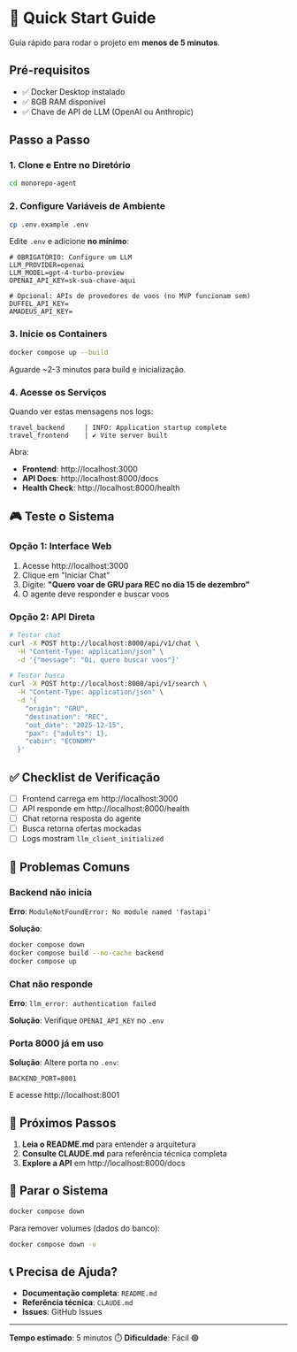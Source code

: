 # 🚀 Quick Start Guide

Guia rápido para rodar o projeto em **menos de 5 minutos**.

## Pré-requisitos

- ✅ Docker Desktop instalado
- ✅ 8GB RAM disponível
- ✅ Chave de API de LLM (OpenAI ou Anthropic)

## Passo a Passo

### 1. Clone e Entre no Diretório

```bash
cd monorepo-agent
```

### 2. Configure Variáveis de Ambiente

```bash
cp .env.example .env
```

Edite `.env` e adicione **no mínimo**:

```env
# OBRIGATÓRIO: Configure um LLM
LLM_PROVIDER=openai
LLM_MODEL=gpt-4-turbo-preview
OPENAI_API_KEY=sk-sua-chave-aqui

# Opcional: APIs de provedores de voos (no MVP funcionam sem)
DUFFEL_API_KEY=
AMADEUS_API_KEY=
```

### 3. Inicie os Containers

```bash
docker compose up --build
```

Aguarde ~2-3 minutos para build e inicialização.

### 4. Acesse os Serviços

Quando ver estas mensagens nos logs:
```
travel_backend     | INFO: Application startup complete
travel_frontend    | ✔ Vite server built
```

Abra:
- **Frontend**: http://localhost:3000
- **API Docs**: http://localhost:8000/docs
- **Health Check**: http://localhost:8000/health

## 🎮 Teste o Sistema

### Opção 1: Interface Web

1. Acesse http://localhost:3000
2. Clique em "Iniciar Chat"
3. Digite: **"Quero voar de GRU para REC no dia 15 de dezembro"**
4. O agente deve responder e buscar voos

### Opção 2: API Direta

```bash
# Testar chat
curl -X POST http://localhost:8000/api/v1/chat \
  -H "Content-Type: application/json" \
  -d '{"message": "Oi, quero buscar voos"}'

# Testar busca
curl -X POST http://localhost:8000/api/v1/search \
  -H "Content-Type: application/json" \
  -d '{
    "origin": "GRU",
    "destination": "REC",
    "out_date": "2025-12-15",
    "pax": {"adults": 1},
    "cabin": "ECONOMY"
  }'
```

## ✅ Checklist de Verificação

- [ ] Frontend carrega em http://localhost:3000
- [ ] API responde em http://localhost:8000/health
- [ ] Chat retorna resposta do agente
- [ ] Busca retorna ofertas mockadas
- [ ] Logs mostram `llm_client_initialized`

## 🐛 Problemas Comuns

### Backend não inicia

**Erro**: `ModuleNotFoundError: No module named 'fastapi'`

**Solução**:
```bash
docker compose down
docker compose build --no-cache backend
docker compose up
```

### Chat não responde

**Erro**: `llm_error: authentication failed`

**Solução**: Verifique `OPENAI_API_KEY` no `.env`

### Porta 8000 já em uso

**Solução**: Altere porta no `.env`:
```env
BACKEND_PORT=8001
```

E acesse http://localhost:8001

## 📖 Próximos Passos

1. **Leia o README.md** para entender a arquitetura
2. **Consulte CLAUDE.md** para referência técnica completa
3. **Explore a API** em http://localhost:8000/docs

## 🛑 Parar o Sistema

```bash
docker compose down
```

Para remover volumes (dados do banco):
```bash
docker compose down -v
```

## 📞 Precisa de Ajuda?

- **Documentação completa**: `README.md`
- **Referência técnica**: `CLAUDE.md`
- **Issues**: GitHub Issues

---

**Tempo estimado**: 5 minutos ⏱️
**Dificuldade**: Fácil 🟢
